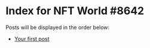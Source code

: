 # Index for NFT World #8642
Posts will be displayed in the order below:

- [Your first post](./001-first.md)

